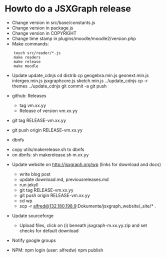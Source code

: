 Howto do a JSXGraph release
=========================

* Change version in src/base/constants.js
* Change version in package.js
* Change version in COPYRIGHT
* Change time stamp in plugins/moodle/moodle2/version.php
* Make commands:
    
```
    touch src/reader/*.js
    make readers
    make release
    make moodle
```

* Update update_cdnjs
  cd distrib 
  cp geogebra.min.js  geonext.min.js  intergeo.min.js  jsxgraphcore.js  sketch.min.js ../update_cdnjs
  cp -r themes ../update_cdnjs
  git commit -a
  git push

* github: Releases
  - tag vm.xx.yy
  - Release of version vm.xx.yy
  
* git tag RELEASE-vm.xx.yy
* git push origin RELEASE-vm.xx.yy
* dbnfs
 - copy utils/makerelease.sh to dbnfs
 - on dbnfs: sh makerelease.sh m.xx.yy 

* Update website on http://jsxgraph.org/wp (links for download and docs)
    - write blog post
    - update download.md, previousreleases.md
    - run jekyll
    - git tag RELEASE-vm.xx.yy
    - git push origin RELEASE-vm.xx.yy
    - cd wp
    - scp -r alfred@132.180.198.9:Dokumente/jsxgraph_website/_site/* .

* Update sourceforge
  - Upload files, click on (i) beneath jsxgraph-m.xx.yy.zip and set checks for default download
* Notify google groups
  
* NPM:
    npm login (user: alfredw)
    npm publish


